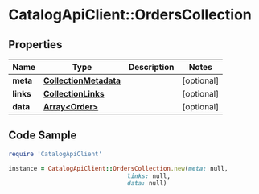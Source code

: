 # CatalogApiClient::OrdersCollection

## Properties

Name | Type | Description | Notes
------------ | ------------- | ------------- | -------------
**meta** | [**CollectionMetadata**](CollectionMetadata.md) |  | [optional] 
**links** | [**CollectionLinks**](CollectionLinks.md) |  | [optional] 
**data** | [**Array&lt;Order&gt;**](Order.md) |  | [optional] 

## Code Sample

```ruby
require 'CatalogApiClient'

instance = CatalogApiClient::OrdersCollection.new(meta: null,
                                 links: null,
                                 data: null)
```


